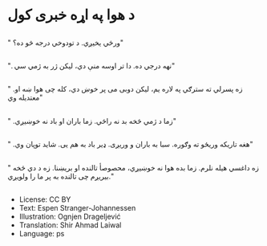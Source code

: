 # د هوا په اړه خبری کول

##
" ورځي یخیږي. د تودوخي درجه څو ده؟"

##
". نهه درجي ده. دا تر اوسه منې دي، لیکن ژر به ژمي سي"

##
" .زه پسرلي ته سترګي په لاره یم، لیکن دوبی می پر خوښ دي، کله چی هوا ښه او معتدیله وي"

##
" .زما د ژمي څخه بد نه راځي. زما باران او باد نه خوښیږي"

##
" .هغه تاریکه وریځو ته وګوره. سبا به باران و وریږی. ډیر باد به هم یی. شاید توپان وي"

##
" زه داغسي هیله نلرم. زما بده هوا نه خوښیږي، محصوصأ تالنده او بریښنا. زه د دي څخه بیریږم چی تالنده به پر ما را ولویږي."

##
* License: CC BY
* Text: Espen Stranger-Johannessen
* Illustration: Ognjen Drageljević
* Translation: Shir Ahmad Laiwal
* Language: ps
